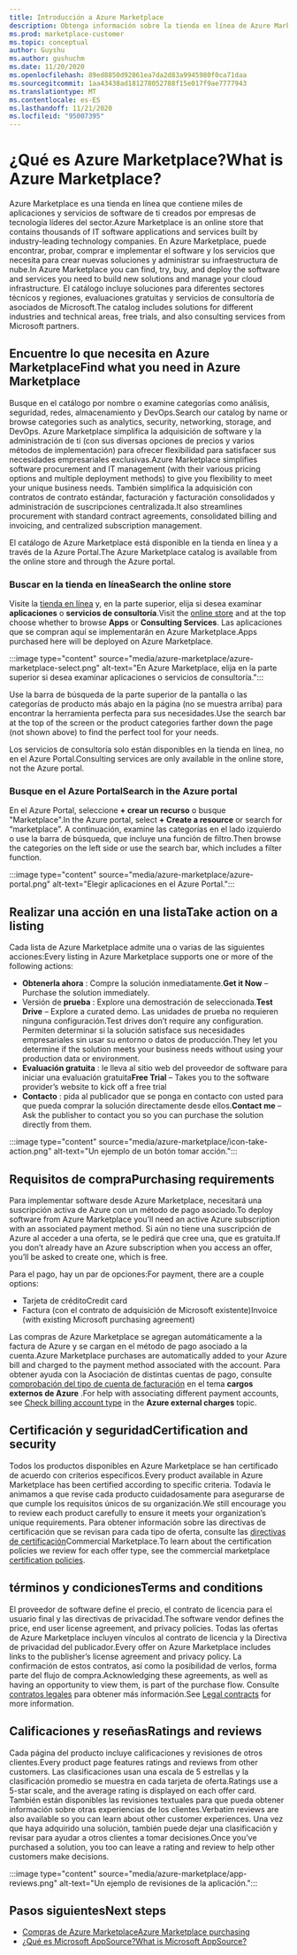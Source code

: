 ```yaml
---
title: Introducción a Azure Marketplace
description: Obtenga información sobre la tienda en línea de Azure Marketplace y cómo puede buscar y probar software y soluciones.
ms.prod: marketplace-customer
ms.topic: conceptual
author: Guyshu
ms.author: gushuchm
ms.date: 11/20/2020
ms.openlocfilehash: 89ed8850d92861ea7da2d83a9945980f0ca71daa
ms.sourcegitcommit: 1aa43438ad181278052788f15e017f9ae7777943
ms.translationtype: MT
ms.contentlocale: es-ES
ms.lasthandoff: 11/21/2020
ms.locfileid: "95007395"
---
```

# <a name="what-is-azure-marketplace"></a><span data-ttu-id="03992-103">¿Qué es Azure Marketplace?</span><span class="sxs-lookup"><span data-stu-id="03992-103">What is Azure Marketplace?</span></span>

<span data-ttu-id="03992-104">Azure Marketplace es una tienda en línea que contiene miles de aplicaciones y servicios de software de ti creados por empresas de tecnología líderes del sector.</span><span class="sxs-lookup"><span data-stu-id="03992-104">Azure Marketplace is an online store that contains thousands of IT software applications and services built by industry-leading technology companies.</span></span> <span data-ttu-id="03992-105">En Azure Marketplace, puede encontrar, probar, comprar e implementar el software y los servicios que necesita para crear nuevas soluciones y administrar su infraestructura de nube.</span><span class="sxs-lookup"><span data-stu-id="03992-105">In Azure Marketplace you can find, try, buy, and deploy the software and services you need to build new solutions and manage your cloud infrastructure.</span></span> <span data-ttu-id="03992-106">El catálogo incluye soluciones para diferentes sectores técnicos y regiones, evaluaciones gratuitas y servicios de consultoría de asociados de Microsoft.</span><span class="sxs-lookup"><span data-stu-id="03992-106">The catalog includes solutions for different industries and technical areas, free trials, and also consulting services from Microsoft partners.</span></span>

## <a name="find-what-you-need-in-azure-marketplace"></a><span data-ttu-id="03992-107">Encuentre lo que necesita en Azure Marketplace</span><span class="sxs-lookup"><span data-stu-id="03992-107">Find what you need in Azure Marketplace</span></span>

<span data-ttu-id="03992-108">Busque en el catálogo por nombre o examine categorías como análisis, seguridad, redes, almacenamiento y DevOps.</span><span class="sxs-lookup"><span data-stu-id="03992-108">Search our catalog by name or browse categories such as analytics, security, networking, storage, and DevOps.</span></span> <span data-ttu-id="03992-109">Azure Marketplace simplifica la adquisición de software y la administración de ti (con sus diversas opciones de precios y varios métodos de implementación) para ofrecer flexibilidad para satisfacer sus necesidades empresariales exclusivas.</span><span class="sxs-lookup"><span data-stu-id="03992-109">Azure Marketplace simplifies software procurement and IT management (with their various pricing options and multiple deployment methods) to give you flexibility to meet your unique business needs.</span></span> <span data-ttu-id="03992-110">También simplifica la adquisición con contratos de contrato estándar, facturación y facturación consolidados y administración de suscripciones centralizada.</span><span class="sxs-lookup"><span data-stu-id="03992-110">It also streamlines procurement with standard contract agreements, consolidated billing and invoicing, and centralized subscription management.</span></span>

<span data-ttu-id="03992-111">El catálogo de Azure Marketplace está disponible en la tienda en línea y a través de la Azure Portal.</span><span class="sxs-lookup"><span data-stu-id="03992-111">The Azure Marketplace catalog is available from the online store and through the Azure portal.</span></span>  

### <a name="search-the-online-store"></a><span data-ttu-id="03992-112">Buscar en la tienda en línea</span><span class="sxs-lookup"><span data-stu-id="03992-112">Search the online store</span></span>

<span data-ttu-id="03992-113">Visite la [tienda en línea](https://azuremarketplace.microsoft.com/) y, en la parte superior, elija si desea examinar **aplicaciones** o **servicios de consultoría**.</span><span class="sxs-lookup"><span data-stu-id="03992-113">Visit the [online store](https://azuremarketplace.microsoft.com/) and at the top choose whether to browse **Apps** or **Consulting Services**.</span></span> <span data-ttu-id="03992-114">Las aplicaciones que se compran aquí se implementarán en Azure Marketplace.</span><span class="sxs-lookup"><span data-stu-id="03992-114">Apps purchased here will be deployed on Azure Marketplace.</span></span>

:::image type="content" source="media/azure-marketplace/azure-marketplace-select.png" alt-text="En Azure Marketplace, elija en la parte superior si desea examinar aplicaciones o servicios de consultoría.":::

<span data-ttu-id="03992-116">Use la barra de búsqueda de la parte superior de la pantalla o las categorías de producto más abajo en la página (no se muestra arriba) para encontrar la herramienta perfecta para sus necesidades.</span><span class="sxs-lookup"><span data-stu-id="03992-116">Use the search bar at the top of the screen or the product categories farther down the page (not shown above) to find the perfect tool for your needs.</span></span>

<span data-ttu-id="03992-117">Los servicios de consultoría solo están disponibles en la tienda en línea, no en el Azure Portal.</span><span class="sxs-lookup"><span data-stu-id="03992-117">Consulting services are only available in the online store, not the Azure portal.</span></span>

### <a name="search-in-the-azure-portal"></a><span data-ttu-id="03992-118">Busque en el Azure Portal</span><span class="sxs-lookup"><span data-stu-id="03992-118">Search in the Azure portal</span></span>

<span data-ttu-id="03992-119">En el Azure Portal, seleccione **+ crear un recurso** o busque "Marketplace".</span><span class="sxs-lookup"><span data-stu-id="03992-119">In the Azure portal, select **+ Create a resource** or search for “marketplace”.</span></span> <span data-ttu-id="03992-120">A continuación, examine las categorías en el lado izquierdo o use la barra de búsqueda, que incluye una función de filtro.</span><span class="sxs-lookup"><span data-stu-id="03992-120">Then browse the categories on the left side or use the search bar, which includes a filter function.</span></span>

:::image type="content" source="media/azure-marketplace/azure-portal.png" alt-text="Elegir aplicaciones en el Azure Portal.":::

## <a name="take-action-on-a-listing"></a><span data-ttu-id="03992-122">Realizar una acción en una lista</span><span class="sxs-lookup"><span data-stu-id="03992-122">Take action on a listing</span></span>

<span data-ttu-id="03992-123">Cada lista de Azure Marketplace admite una o varias de las siguientes acciones:</span><span class="sxs-lookup"><span data-stu-id="03992-123">Every listing in Azure Marketplace supports one or more of the following actions:</span></span>

- <span data-ttu-id="03992-124">**Obtenerla ahora** : Compre la solución inmediatamente.</span><span class="sxs-lookup"><span data-stu-id="03992-124">**Get it Now** – Purchase the solution immediately.</span></span>
- <span data-ttu-id="03992-125">Versión de **prueba** : Explore una demostración de seleccionada.</span><span class="sxs-lookup"><span data-stu-id="03992-125">**Test Drive** – Explore a curated demo.</span></span> <span data-ttu-id="03992-126">Las unidades de prueba no requieren ninguna configuración.</span><span class="sxs-lookup"><span data-stu-id="03992-126">Test drives don’t require any configuration.</span></span> <span data-ttu-id="03992-127">Permiten determinar si la solución satisface sus necesidades empresariales sin usar su entorno o datos de producción.</span><span class="sxs-lookup"><span data-stu-id="03992-127">They let you determine if the solution meets your business needs without using your production data or environment.</span></span>
- <span data-ttu-id="03992-128">**Evaluación gratuita** : le lleva al sitio web del proveedor de software para iniciar una evaluación gratuita</span><span class="sxs-lookup"><span data-stu-id="03992-128">**Free Trial** – Takes you to the software provider’s website to kick off a free trial</span></span>
- <span data-ttu-id="03992-129">**Contacto** : pida al publicador que se ponga en contacto con usted para que pueda comprar la solución directamente desde ellos.</span><span class="sxs-lookup"><span data-stu-id="03992-129">**Contact me** – Ask the publisher to contact you so you can purchase the solution directly from them.</span></span>

:::image type="content" source="media/azure-marketplace/icon-take-action.png" alt-text="Un ejemplo de un botón tomar acción.":::

## <a name="purchasing-requirements"></a><span data-ttu-id="03992-131">Requisitos de compra</span><span class="sxs-lookup"><span data-stu-id="03992-131">Purchasing requirements</span></span>

<span data-ttu-id="03992-132">Para implementar software desde Azure Marketplace, necesitará una suscripción activa de Azure con un método de pago asociado.</span><span class="sxs-lookup"><span data-stu-id="03992-132">To deploy software from Azure Marketplace you’ll need an active Azure subscription with an associated payment method.</span></span> <span data-ttu-id="03992-133">Si aún no tiene una suscripción de Azure al acceder a una oferta, se le pedirá que cree una, que es gratuita.</span><span class="sxs-lookup"><span data-stu-id="03992-133">If you don’t already have an Azure subscription when you access an offer, you’ll be asked to create one, which is free.</span></span>

<span data-ttu-id="03992-134">Para el pago, hay un par de opciones:</span><span class="sxs-lookup"><span data-stu-id="03992-134">For payment, there are a couple options:</span></span>  

- <span data-ttu-id="03992-135">Tarjeta de crédito</span><span class="sxs-lookup"><span data-stu-id="03992-135">Credit card</span></span>
- <span data-ttu-id="03992-136">Factura (con el contrato de adquisición de Microsoft existente)</span><span class="sxs-lookup"><span data-stu-id="03992-136">Invoice (with existing Microsoft purchasing agreement)</span></span>

<span data-ttu-id="03992-137">Las compras de Azure Marketplace se agregan automáticamente a la factura de Azure y se cargan en el método de pago asociado a la cuenta.</span><span class="sxs-lookup"><span data-stu-id="03992-137">Azure Marketplace purchases are automatically added to your Azure bill and charged to the payment method associated with the account.</span></span> <span data-ttu-id="03992-138">Para obtener ayuda con la Asociación de distintas cuentas de pago, consulte [comprobación del tipo de cuenta de facturación](https://docs.microsoft.com/azure/cost-management-billing/understand/understand-azure-marketplace-charges#check-billing-account-type) en el tema **cargos externos de Azure** .</span><span class="sxs-lookup"><span data-stu-id="03992-138">For help with associating different payment accounts, see [Check billing account type](https://docs.microsoft.com/azure/cost-management-billing/understand/understand-azure-marketplace-charges#check-billing-account-type) in the **Azure external charges** topic.</span></span>

## <a name="certification-and-security"></a><span data-ttu-id="03992-139">Certificación y seguridad</span><span class="sxs-lookup"><span data-stu-id="03992-139">Certification and security</span></span>

<span data-ttu-id="03992-140">Todos los productos disponibles en Azure Marketplace se han certificado de acuerdo con criterios específicos.</span><span class="sxs-lookup"><span data-stu-id="03992-140">Every product available in Azure Marketplace has been certified according to specific criteria.</span></span> <span data-ttu-id="03992-141">Todavía le animamos a que revise cada producto cuidadosamente para asegurarse de que cumple los requisitos únicos de su organización.</span><span class="sxs-lookup"><span data-stu-id="03992-141">We still encourage you to review each product carefully to ensure it meets your organization’s unique requirements.</span></span> <span data-ttu-id="03992-142">Para obtener información sobre las directivas de certificación que se revisan para cada tipo de oferta, consulte las [directivas de certificación](https://docs.microsoft.com/legal/marketplace/certification-policies)Commercial Marketplace.</span><span class="sxs-lookup"><span data-stu-id="03992-142">To learn about the certification policies we review for each offer type, see the commercial marketplace [certification policies](https://docs.microsoft.com/legal/marketplace/certification-policies).</span></span>

## <a name="terms-and-conditions"></a><span data-ttu-id="03992-143">términos y condiciones</span><span class="sxs-lookup"><span data-stu-id="03992-143">Terms and conditions</span></span>

<span data-ttu-id="03992-144">El proveedor de software define el precio, el contrato de licencia para el usuario final y las directivas de privacidad.</span><span class="sxs-lookup"><span data-stu-id="03992-144">The software vendor defines the price, end user license agreement, and privacy policies.</span></span> <span data-ttu-id="03992-145">Todas las ofertas de Azure Marketplace incluyen vínculos al contrato de licencia y la Directiva de privacidad del publicador.</span><span class="sxs-lookup"><span data-stu-id="03992-145">Every offer on Azure Marketplace includes links to the publisher’s license agreement and privacy policy.</span></span> <span data-ttu-id="03992-146">La confirmación de estos contratos, así como la posibilidad de verlos, forma parte del flujo de compra.</span><span class="sxs-lookup"><span data-stu-id="03992-146">Acknowledging these agreements, as well as having an opportunity to view them, is part of the purchase flow.</span></span> <span data-ttu-id="03992-147">Consulte [contratos legales](legal-contracts.md) para obtener más información.</span><span class="sxs-lookup"><span data-stu-id="03992-147">See [Legal contracts](legal-contracts.md) for more information.</span></span>

## <a name="ratings-and-reviews"></a><span data-ttu-id="03992-148">Calificaciones y reseñas</span><span class="sxs-lookup"><span data-stu-id="03992-148">Ratings and reviews</span></span>

<span data-ttu-id="03992-149">Cada página del producto incluye calificaciones y revisiones de otros clientes.</span><span class="sxs-lookup"><span data-stu-id="03992-149">Every product page features ratings and reviews from other customers.</span></span> <span data-ttu-id="03992-150">Las clasificaciones usan una escala de 5 estrellas y la clasificación promedio se muestra en cada tarjeta de oferta.</span><span class="sxs-lookup"><span data-stu-id="03992-150">Ratings use a 5-star scale, and the average rating is displayed on each offer card.</span></span> <span data-ttu-id="03992-151">También están disponibles las revisiones textuales para que pueda obtener información sobre otras experiencias de los clientes.</span><span class="sxs-lookup"><span data-stu-id="03992-151">Verbatim reviews are also available so you can learn about other customer experiences.</span></span> <span data-ttu-id="03992-152">Una vez que haya adquirido una solución, también puede dejar una clasificación y revisar para ayudar a otros clientes a tomar decisiones.</span><span class="sxs-lookup"><span data-stu-id="03992-152">Once you’ve purchased a solution, you too can leave a rating and review to help other customers make decisions.</span></span>

:::image type="content" source="media/azure-marketplace/app-reviews.png" alt-text="Un ejemplo de revisiones de la aplicación.":::

## <a name="next-steps"></a><span data-ttu-id="03992-154">Pasos siguientes</span><span class="sxs-lookup"><span data-stu-id="03992-154">Next steps</span></span>

- [<span data-ttu-id="03992-155">Compras de Azure Marketplace</span><span class="sxs-lookup"><span data-stu-id="03992-155">Azure Marketplace purchasing</span></span>](azure-purchasing-invoicing.md)
- [<span data-ttu-id="03992-156">¿Qué es Microsoft AppSource?</span><span class="sxs-lookup"><span data-stu-id="03992-156">What is Microsoft AppSource?</span></span>](appsource-overview.md)
